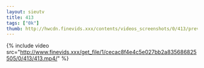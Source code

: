 ```yaml
--- 
layout: sieutv
title: 413
tags: ["0k"]
thumb: http://hwcdn.finevids.xxx/contents/videos_screenshots/0/413/preview.mp4.jpg
---
```

{% include video src="http://www.finevids.xxx/get_file/1/cecac8f4e4c5e027bb2a835686825505/0/413/413.mp4/" %} 
